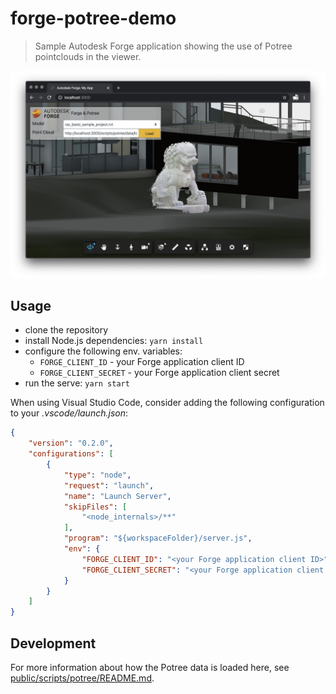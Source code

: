 # forge-potree-demo

> Sample Autodesk Forge application showing the use of Potree pointclouds in the viewer.

![Screenshot](./screenshot.png)

## Usage

- clone the repository
- install Node.js dependencies: `yarn install`
- configure the following env. variables:
  - `FORGE_CLIENT_ID` - your Forge application client ID
  - `FORGE_CLIENT_SECRET` - your Forge application client secret
- run the serve: `yarn start`

When using Visual Studio Code, consider adding the following configuration to your _.vscode/launch.json_:

```json
{
    "version": "0.2.0",
    "configurations": [
        {
            "type": "node",
            "request": "launch",
            "name": "Launch Server",
            "skipFiles": [
                "<node_internals>/**"
            ],
            "program": "${workspaceFolder}/server.js",
            "env": {
                "FORGE_CLIENT_ID": "<your Forge application client ID>",
                "FORGE_CLIENT_SECRET": "<your Forge application client secret>"
            }
        }
    ]
}
```

## Development

For more information about how the Potree data is loaded here, see [public/scripts/potree/README.md](./public/scripts/potree/README.md).
